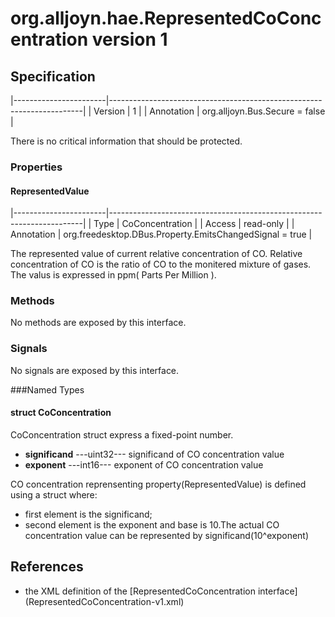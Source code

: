 # org.alljoyn.hae.RepresentedCoConcentration version 1

## Specification

|-----------------------|-----------------------------------------------------------------------|
| Version               | 1                                                                     |
| Annotation            | org.alljoyn.Bus.Secure = false                                        |

There is no critical information that should be protected.

### Properties

#### RepresentedValue

|-----------------------|-----------------------------------------------------------------------|
| Type                  | CoConcentration                                                       |
| Access                | read-only                                                             |
| Annotation            | org.freedesktop.DBus.Property.EmitsChangedSignal = true               |

The represented value of current relative concentration of CO.
Relative concentration of CO is the ratio of CO to the monitered mixture of gases.
The valus is expressed in ppm( Parts Per Million ).

### Methods

No methods are exposed by this interface.

### Signals

No signals are exposed by this interface.

###Named Types
#### struct CoConcentration
CoConcentration struct express a fixed-point number.
  * **significand**  ---uint32--- significand of CO concentration value
  * **exponent**  ---int16--- exponent of CO concentration value

CO concentration reprensenting property(RepresentedValue)
is defined using a struct where:
  * first element is the significand;
  * second element is the exponent and base is 10.The actual CO concentration 
    value can be represented by significand(10^exponent)
## References
  * the XML definition of the [RepresentedCoConcentration interface] 
    (RepresentedCoConcentration-v1.xml)

